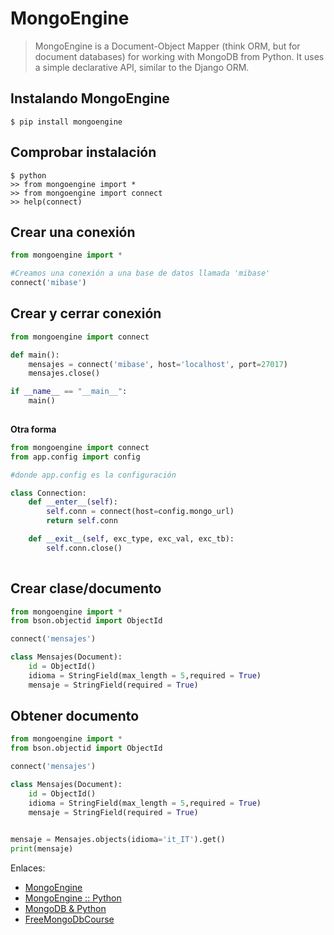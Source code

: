 # MongoEngine

> MongoEngine is a Document-Object Mapper (think ORM, but for document databases) for working with MongoDB from Python. It uses a simple declarative API, similar to the Django ORM.


## Instalando MongoEngine

```
$ pip install mongoengine
```

## Comprobar instalación

```
$ python
>> from mongoengine import *
>> from mongoengine import connect
>> help(connect)
```

## Crear una conexión
```python
from mongoengine import *

#Creamos una conexión a una base de datos llamada 'mibase'
connect('mibase')
```

## Crear y cerrar conexión 
```python
from mongoengine import connect

def main():
    mensajes = connect('mibase', host='localhost', port=27017)
    mensajes.close()

if __name__ == "__main__":
    main()
    
```

**Otra forma**
```python
from mongoengine import connect
from app.config import config

#donde app.config es la configuración

class Connection:
    def __enter__(self):
        self.conn = connect(host=config.mongo_url)
        return self.conn

    def __exit__(self, exc_type, exc_val, exc_tb):
        self.conn.close()
        
```



## Crear clase/documento
```python
from mongoengine import *
from bson.objectid import ObjectId

connect('mensajes')

class Mensajes(Document):
    id = ObjectId()
    idioma = StringField(max_length = 5,required = True)
    mensaje = StringField(required = True)

```

## Obtener documento
```python
from mongoengine import *
from bson.objectid import ObjectId

connect('mensajes')

class Mensajes(Document):
    id = ObjectId()
    idioma = StringField(max_length = 5,required = True)
    mensaje = StringField(required = True)
    

mensaje = Mensajes.objects(idioma='it_IT').get()
print(mensaje)

```




Enlaces:
* [MongoEngine](http://mongoengine.org/)
* [MongoEngine :: Python](https://github.com/MongoEngine/mongoengine)
* [MongoDB & Python](https://pythonise.com/series/mongodb-and-python/mongodb-python-mongoengine-pt1)
* [FreeMongoDbCourse](https://freemongodbcourse.com/)
